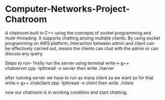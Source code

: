 # Computer-Networks-Project-Chatroom

A chatroom built in C++ using the concepts of socket programming and multi-threading. It supports chatting among multiple clients. By using socket programming on AWS platform, Interaction between admin and client can be effectively carried out, means the clients can chat with the admin or can discuss any query.

Steps to run-
firstly run the server using terminal write-> g++ chatserver.cpp -lpthread -o server
then write ./server

after running server we have to run as many client as we want so for that write-> g++ chatclient.cpp -lpthread -o client
then write ./client

now our chatroom is in working condition and start chatting.
